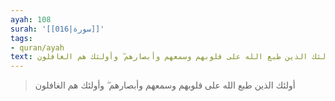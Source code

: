 ```yaml
---
ayah: 108
surah: '[[016|سورة]]'
tags:
- quran/ayah
text: أولئك الذين طبع الله على قلوبهم وسمعهم وأبصارهم ۖ وأولئك هم الغافلون
---
```

> أولئك الذين طبع الله على قلوبهم وسمعهم وأبصارهم ۖ وأولئك هم الغافلون
